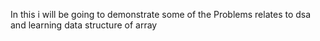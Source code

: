 In this i will be going to demonstrate some of the Problems relates to dsa
and learning data structure of array
